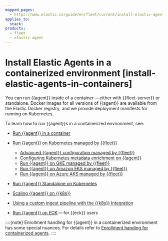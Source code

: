 ```yaml
---
mapped_pages:
  - https://www.elastic.co/guide/en/fleet/current/install-elastic-agents-in-containers.html
applies_to:
  stack:
products:
  - fleet
  - elastic-agent
---
```


# Install Elastic Agents in a containerized environment [install-elastic-agents-in-containers]

You can run {{agent}} inside of a container — either with {{fleet-server}} or standalone. Docker images for all versions of {{agent}} are available from the Elastic Docker registry, and we provide deployment manifests for running on Kubernetes.

To learn how to run {{agent}}s in a containerized environment, see:

* [Run {{agent}} in a container](/reference/fleet/elastic-agent-container.md)
* [Run {{agent}} on Kubernetes managed by {{fleet}}](/reference/fleet/running-on-kubernetes-managed-by-fleet.md)

    * [Advanced {{agent}} configuration managed by {{fleet}}](/reference/fleet/advanced-kubernetes-managed-by-fleet.md)
    * [Configuring Kubernetes metadata enrichment on {{agent}}](/reference/fleet/configuring-kubernetes-metadata.md)
    * [Run {{agent}} on GKE managed by {{fleet}}](/reference/fleet/running-on-gke-managed-by-fleet.md)
    * [Run {{agent}} on Amazon EKS managed by {{fleet}}](/reference/fleet/running-on-eks-managed-by-fleet.md)
    * [Run {{agent}} on Azure AKS managed by {{fleet}}](/reference/fleet/running-on-aks-managed-by-fleet.md)

* [Run {{agent}} Standalone on Kubernetes](/reference/fleet/running-on-kubernetes-standalone.md)
* [Scaling {{agent}} on {{k8s}}](/reference/fleet/scaling-on-kubernetes.md)
* [Using a custom ingest pipeline with the {{k8s}} Integration](/reference/fleet/ingest-pipeline-kubernetes.md)
* [Run {{agent}} on ECK](/deploy-manage/deploy/cloud-on-k8s/standalone-elastic-agent.md) — for {{eck}} users

::::{note}
Enrollment handling for {{agent}} in a containerized environment has some special nuances.
For details refer to [Enrollment handing for containerized agents](./enrollment-handling-containerized-agent.md).
::::














